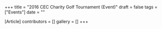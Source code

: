 +++
title = "2016 CEC Charity Golf Tournament (Event)"
draft = false
tags = ["Events"]
date = ""

[Article]
contributors = []
gallery = []
+++